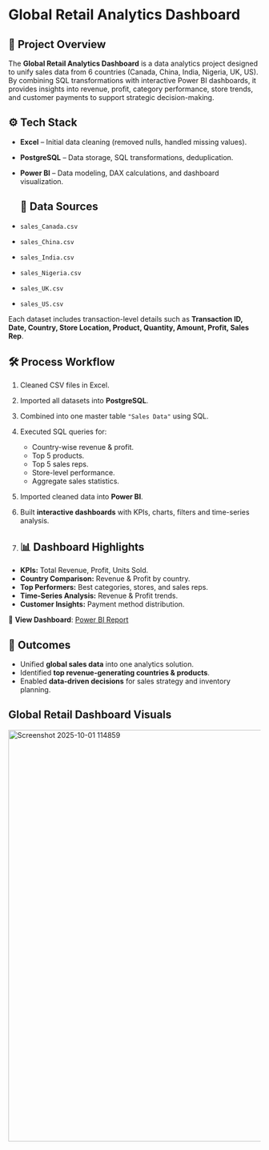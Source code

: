 # Global Retail Analytics Dashboard

## 📌 Project Overview
The **Global Retail Analytics Dashboard** is a data analytics project designed to unify sales data from 6 countries (Canada, China, India, Nigeria, UK, US). By combining SQL transformations with interactive Power BI dashboards, it provides insights into revenue, profit, category performance, store trends, and customer payments to support strategic decision-making.

## ⚙️ Tech Stack
- **Excel** – Initial data cleaning (removed nulls, handled missing values).  
- **PostgreSQL** – Data storage, SQL transformations, deduplication.  
- **Power BI** – Data modeling, DAX calculations, and dashboard visualization.

  ## 📂 Data Sources
- `sales_Canada.csv`  
- `sales_China.csv`  
- `sales_India.csv`  
- `sales_Nigeria.csv`  
- `sales_UK.csv`  
- `sales_US.csv`

Each dataset includes transaction-level details such as **Transaction ID, Date, Country, Store Location, Product, Quantity, Amount, Profit, Sales Rep**.

## 🛠️ Process Workflow
1. Cleaned CSV files in Excel.  
2. Imported all datasets into **PostgreSQL**.  
3. Combined into one master table `"Sales Data"` using SQL.  
4. Executed SQL queries for:
   - Country-wise revenue & profit.  
   - Top 5 products.  
   - Top 5 sales reps.  
   - Store-level performance.  
   - Aggregate sales statistics.  
5. Imported cleaned data into **Power BI**.  
6. Built **interactive dashboards** with KPIs, charts, filters and time-series analysis.

7. ## 📊 Dashboard Highlights
- **KPIs:** Total Revenue, Profit, Units Sold.  
- **Country Comparison:** Revenue & Profit by country.  
- **Top Performers:** Best categories, stores, and sales reps.
- **Time-Series Analysis:** Revenue & Profit trends.
- **Customer Insights:** Payment method distribution.

🔗 **View Dashboard**: [Power BI Report](https://app.powerbi.com/view?r=eyJrIjoiYmViYjgxZjktYzZmMi00NzQ0LWE1OTAtOWI4YzM1NTIwYzlhIiwidCI6ImYyN2Y5NWZjLTFmNjEtNGZiYy1hN2UzLTliMzYwODc0MTUyNiJ9)

## 🚀 Outcomes
- Unified **global sales data** into one analytics solution.  
- Identified **top revenue-generating countries & products**.  
- Enabled **data-driven decisions** for sales strategy and inventory planning.

## Global Retail Dashboard Visuals
<img width="1570" height="823" alt="Screenshot 2025-10-01 114859" src="https://github.com/user-attachments/assets/2dc7b3cc-ae71-40ad-8c3f-a9e6b4986c75" />


